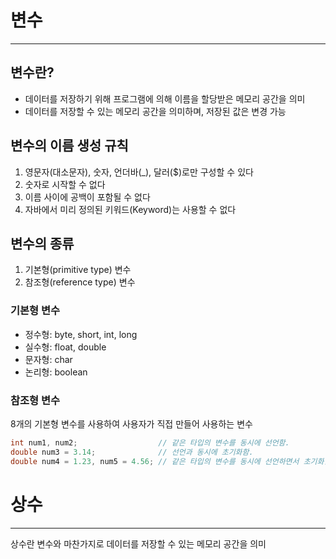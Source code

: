 # 변수

---

## 변수란?

- 데이터를 저장하기 위해 프로그램에 의해 이름을 할당받은 메모리 공간을 의미
- 데이터를 저장할 수 있는 메모리 공간을 의미하며, 저장된 값은 변경 가능



## 변수의 이름 생성 규칙

1. 영문자(대소문자), 숫자, 언더바(_), 달러($)로만 구성할 수 있다
2. 숫자로 시작할 수 없다
3. 이름 사이에 공백이 포함될 수 없다
4. 자바에서 미리 정의된 키워드(Keyword)는 사용할 수 없다



##  변수의 종류

1. 기본형(primitive type) 변수
2. 참조형(reference type)  변수



### 기본형 변수

- 정수형: byte, short, int, long
- 실수형: float, double
- 문자형: char
- 논리형: boolean

### 참조형 변수

8개의 기본형 변수를 사용하여 사용자가 직접 만들어 사용하는 변수

```java
int num1, num2;                  // 같은 타입의 변수를 동시에 선언함.
double num3 = 3.14;              // 선언과 동시에 초기화함.
double num4 = 1.23, num5 = 4.56; // 같은 타입의 변수를 동시에 선언하면서 초기화함.
```



# 상수

---

상수란 변수와 마찬가지로 데이터를 저장할 수 있는 메모리 공간을 의미